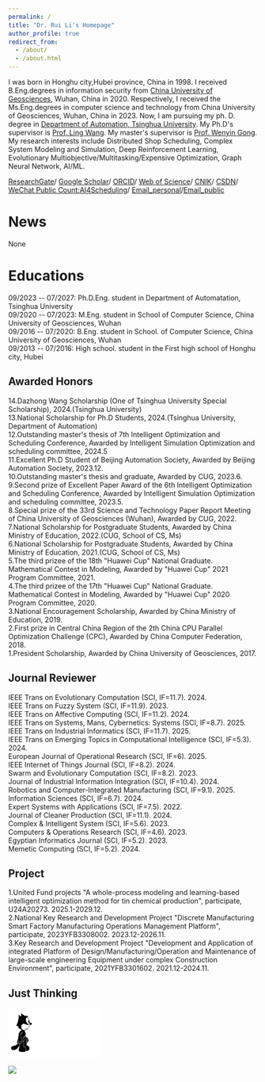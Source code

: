 ```yaml
---
permalink: /
title: "Dr. Rui Li's Homepage"
author_profile: true
redirect_from: 
  - /about/
  - /about.html
---
```


I was born in Honghu city,Hubei province, China in 1998. I received B.Eng.degrees in information security from [China University of Geosciences](https://cs.cug.edu.cn/), Wuhan, China in 2020. Respectively, I received the Ms.Eng.degrees in computer science and technology from China University of Geosciences, Wuhan, China in 2023. Now, I am pursuing my ph. D. degree in [Department of Automation, Tsinghua University](https://www.au.tsinghua.edu.cn/). My Ph.D's supervisor is [Prof. Ling Wang](https://www.au.tsinghua.edu.cn/info/1107/1558.htm). My master's supervisor is [Prof. Wenyin Gong](http://grzy.cug.edu.cn/gongwenyin). <br>My research interests include Distributed Shop Scheduling, Complex System Modeling and Simulation, Deep Reinforcement Learning, Evolutionary Multiobjective/Multitasking/Expensive Optimization, Graph Neural Network, AI/ML.

[ResearchGate](https://www.researchgate.net/profile/Rui_Li339)/
[Google Scholar](https://scholar.google.com/citations?hl=en&user=PMICp7kAAAAJ)/
[ORCID](https://orcid.org/0000-0001-5335-9453)/
[Web of Science](https://webofscience.clarivate.cn/wos/author/record/32754071)/
[CNIK](https://au.cnki.net/author/personalInfo/000055874812)/
[CSDN](https://blog.csdn.net/qq_36820823?type=blog)/
[WeChat Public Count:AI4Scheduling](../images/erweicode.jpg)/
[Email_personal](mailto:liruicug@163.com)/[Email_public](mailto:li-r23@mails.tsinghua.edu.cn)

News
======
None


Educations
======
09/2023 -- 07/2027: Ph.D.Eng. student in Department of Automatation, Tsinghua University  
09/2020 -- 07/2023: M.Eng. student in School of Computer Science, China University of Geosciences, Wuhan  
09/2016 -- 07/2020: B.Eng. student in School. of Computer Science, China University of Geosciences, Wuhan  
09/2013 -- 07/2016: High school. student in the First high school of Honghu city, Hubei

Awarded Honors
------
14.Dazhong Wang Scholarship (One of Tsinghua University Special Scholarship), 2024.(Tsinghua University)  
13.National Scholarship for Ph.D Students, 2024.(Tsinghua University, Department of Automation)  
12.Outstanding master's thesis of 7th Intelligent Optimization and Scheduling Conference, Awarded by Intelligent Simulation Optimization and scheduling committee, 2024.5  
11.Excellent Ph.D Student of Beijing Automation Society, Awarded by Beijing Automation Society, 2023.12.  
10.Outstanding master's thesis and graduate, Awarded by CUG, 2023.6.  
9.Second prize of Excellent Paper Award of the 6th Intelligent Optimization and Scheduling Conference, Awarded by Intelligent Simulation Optimization and scheduling committee, 2023.5.  
8.Special prize of the 33rd Science and Technology Paper Report Meeting of China University of Geosciences (Wuhan), Awarded by CUG, 2022.  
7.National Scholarship for Postgraduate Students, Awarded by China Ministry of Education, 2022.(CUG, School of CS, Ms)  
6.National Scholarship for Postgraduate Students, Awarded by China Ministry of Education, 2021.(CUG, School of CS, Ms)  
5.The third prizee of the 18th "Huawei Cup" National Graduate. Mathematical Contest in Modeling, Awarded by "Huawei Cup" 2021 Program Committee, 2021.  
4.The third prizee of the 17th "Huawei Cup" National Graduate. Mathematical Contest in Modeling, Awarded by "Huawei Cup" 2020 Program Committee, 2020.  
3.National Encouragement Scholarship, Awarded by China Ministry of Education, 2019.  
2.First prize in Central China Region of the 2th China CPU Parallel Optimization Challenge (CPC), Awarded by China Computer Federation, 2018.  
1.President Scholarship, Awarded by China University of Geosciences, 2017.  

Journal Reviewer
------
IEEE Trans on Evolutionary Computation (SCI, IF=11.7). 2024.  
IEEE Trans on Fuzzy System (SCI, IF=11.9). 2023.  
IEEE Trans on Affective Computing (SCI, IF=11.2). 2024.  
IEEE Trans on Systems, Mans, Cybernetics: Systems (SCI, IF=8.7). 2025.  
IEEE Trans on Industrial Informatics (SCI, IF=11.7). 2025.  
IEEE Trans on Emerging Topics in Computational Intelligence (SCI, IF=5.3). 2024.  
European Journal of Operational Research (SCI, IF=6). 2025.  
IEEE Internet of Things Journal (SCI, IF=8.2). 2024.  
Swarm and Evolutionary Computation (SCI, IF=8.2). 2023.  
Journal of Industrial Information Integration (SCI, IF=10.4). 2024.  
Robotics and Computer-Integrated Manufacturing (SCI, IF=9.1). 2025.  
Information Sciences (SCI, IF=6.7). 2024.  
Expert Systems with Applications (SCI, IF=7.5). 2022.  
Journal of Cleaner Production (SCI, IF=11.1). 2024.  
Complex & Intelligent System (SCI, IF=5.6). 2023.  
Computers & Operations Research (SCI, IF=4.6). 2023.	 
Egyptian Informatics Journal (SCI, IF=5.2). 2023.  
Memetic Computing (SCI, IF=5.2). 2024.  


Project
------
1.United Fund projects "A whole-process modeling and learning-based intelligent optimization method for tin chemical production", participate, U24A20273. 2025.1-2029.12.  
2.National Key Research and Development Project "Discrete Manufacturing Smart Factory Manufacturing Operations Management Platform", participate, 2023YFB3308002. 2023.12-2026.11.  
3.Key Research and Development Project</font> "Development and Application of integrated Platform of Design/Manufacturing/Operation and Maintenance of large-scale engineering Equipment under complex Construction Environment", participate, 2021YFB3301602. 2021.12-2024.11.

Just Thinking
------
<p><img border="0" src="./images/cat.gif" width="185" height="100"/></p>
<a href="https://clustrmaps.com/site/1buwx" title="Visit tracker"><img src="//www.clustrmaps.com/map_v2.png?d=rDCTl_PjYFZjb0Ik7z8xYkIx1Ty7mDuO_w4SEyhWWGo&cl=ffffff"></a>
